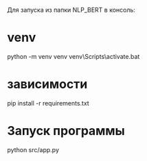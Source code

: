 Для запуска из папки NLP_BERT в консоль:

# venv
python -m venv venv
venv\Scripts\activate.bat

# зависимости
pip install -r requirements.txt


# Запуск программы
python src/app.py